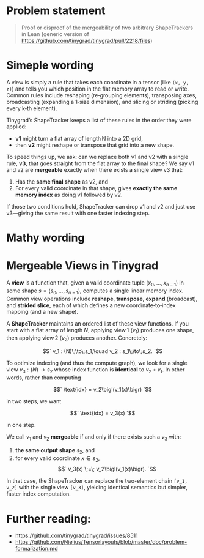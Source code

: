 # Problem statement

> Proof or disproof of the mergeability of two arbitrary ShapeTrackers in Lean (generic version of https://github.com/tinygrad/tinygrad/pull/2218/files)

# Simeple wording

A view is simply a rule that takes each coordinate in a tensor (like `(x, y, z)`) and tells you which position in the flat memory array to read or write. Common rules include reshaping (re‑grouping elements), transposing axes, broadcasting (expanding a 1‑size dimension), and slicing or striding (picking every k‑th element).

Tinygrad’s ShapeTracker keeps a list of these rules in the order they were applied:  
- **v1** might turn a flat array of length N into a 2D grid,  
- then **v2** might reshape or transpose that grid into a new shape.

To speed things up, we ask: can we replace both v1 and v2 with a single rule, **v3**, that goes straight from the flat array to the final shape? We say v1 and v2 are **mergeable** exactly when there exists a single view v3 that:

1. Has the **same final shape** as v2, and  
2. For every valid coordinate in that shape, gives **exactly the same memory index** as doing v1 followed by v2.

If those two conditions hold, ShapeTracker can drop v1 and v2 and just use v3—giving the same result with one faster indexing step.


# Mathy wording

# Mergeable Views in Tinygrad

A **view** is a function that, given a valid coordinate tuple $`(x_0,\dots,x_{n-1})`$ in some shape $`s=(s_0,\dots,s_{n-1})`$, computes a single linear memory index. Common view operations include **reshape**, **transpose**, **expand** (broadcast), and **strided slice**, each of which defines a new coordinate‑to‑index mapping (and a new shape).

A **ShapeTracker** maintains an ordered list of these view functions. If you start with a flat array of length $`N`$, applying view 1 ($`v_1`$) produces one shape, then applying view 2 ($`v_2`$) produces another. Concretely:

$$`
v_1 : (N)\;\to\;s_1,\quad
v_2 : s_1\;\to\;s_2.
`$$

To optimize indexing (and thus the compute graph), we look for a single view $`v_3 : (N)\to s_2`$ whose index function is **identical** to $`v_2\circ v_1`$. In other words, rather than computing

$$`
\text{idx} = v_2\bigl(v_1(x)\bigr)
`$$

in two steps, we want

$$`
\text{idx} = v_3(x)
`$$

in one step.

We call $`v_1`$ and $`v_2`$ **mergeable** if and only if there exists such a $`v_3`$ with:

1. **the same output shape** $`s_2`$, and  
2. for every valid coordinate $`x\in s_2`$,  
   $$`
     v_3(x) \;=\; v_2\bigl(v_1(x)\bigr).
   `$$

In that case, the ShapeTracker can replace the two-element chain `[v_1, v_2]` with the single view `[v_3]`, yielding identical semantics but simpler, faster index computation.


# Further reading:
- https://github.com/tinygrad/tinygrad/issues/8511
- https://github.com/Nielius/Tensorlayouts/blob/master/doc/problem-formalization.md
